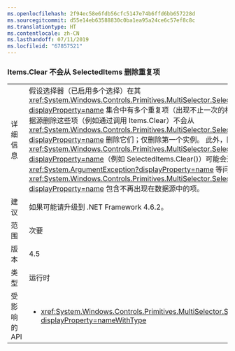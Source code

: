 ```yaml
---
ms.openlocfilehash: 2f94ec58e6fdb56cfc5147e74b6ffd6bb657228d
ms.sourcegitcommit: d55e14eb63588830c0ba1ea95a24ce6c57ef8c8c
ms.translationtype: HT
ms.contentlocale: zh-CN
ms.lasthandoff: 07/11/2019
ms.locfileid: "67857521"
---
```

### <a name="itemsclear-does-not-remove-duplicates-from-selecteditems"></a>Items.Clear 不会从 SelectedItems 删除重复项

|   |   |
|---|---|
|详细信息|假设选择器（已启用多个选择）在其 <xref:System.Windows.Controls.Primitives.MultiSelector.SelectedItems?displayProperty=name> 集合中有多个重复项（出现不止一次的相同项）。  从数据源删除这些项（例如通过调用 Items.Clear）不会从 <xref:System.Windows.Controls.Primitives.MultiSelector.SelectedItems?displayProperty=name> 删除它们；仅删除第一个实例。 此外，随后使用 <xref:System.Windows.Controls.Primitives.MultiSelector.SelectedItems?displayProperty=name>（例如 SelectedItems.Clear()）可能会遇到 <xref:System.ArgumentException?displayProperty=name> 等问题，这是因为 <xref:System.Windows.Controls.Primitives.MultiSelector.SelectedItems?displayProperty=name> 包含不再出现在数据源中的项。|
|建议|如果可能请升级到 .NET Framework 4.6.2。|
|范围|次要|
|版本|4.5|
|类型|运行时|
|受影响的 API|<ul><li><xref:System.Windows.Controls.Primitives.MultiSelector.SelectedItems?displayProperty=nameWithType></li></ul>|

